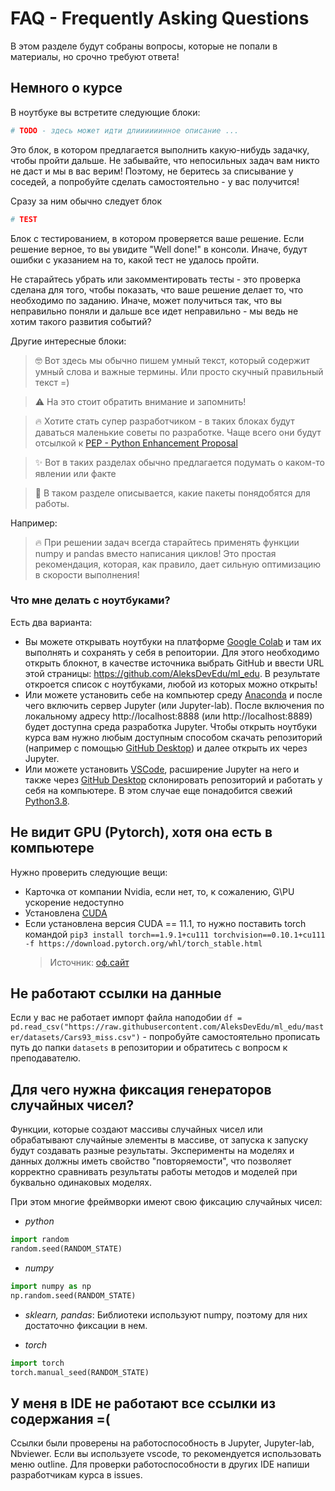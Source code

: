 # FAQ - Frequently Asking Questions

В этом разделе будут собраны вопросы, которые не попали в материалы, но срочно требуют ответа!

## Немного о курсе

В ноутбуке вы встретите следующие блоки:

```python
# TODO - здесь может идти длиииииинное описание ...
```
Это блок, в котором предлагается выполнить какую-нибудь задачку, чтобы пройти дальше. Не забывайте, что непосильных задач вам никто не даст и мы в вас верим! Поэтому, не беритесь за списывание у соседей, а попробуйте сделать самостоятельно - у вас получится!

Сразу за ним обычно следует блок
```python
# TEST
```

Блок с тестированием, в котором проверяется ваше решение. Если решение верное, то вы увидите "Well done!" в консоли. Иначе, будут ошибки с указанием на то, какой тест не удалось пройти.

Не старайтесь убрать или закомментировать тесты - это проверка сделана для того, чтобы показать, что ваше решение делает то, что необходимо по заданию. Иначе, может получиться так, что вы неправильно поняли и дальше все идет неправильно - мы ведь не хотим такого развития событий?

Другие интересные блоки:

> 🤓 Вот здесь мы обычно пишем умный текст, который содержит умный слова и важные термины. Или просто скучный правильный текст =)

> ⚠️ На это стоит обратить внимание и запомнить!

> 🔥 Хотите стать супер разработчиком - в таких блоках будут даваться маленькие советы по разработке. Чаще всего они будут отсылкой к [PEP - Python Enhancement Proposal](https://www.python.org/dev/peps/)

> ✨ Вот в таких разделах обычно предлагается подумать о каком-то явлении или факте

> 🚀 В таком разделе описывается, какие пакеты понядобятся для работы.

Например:

> 🔥 При решении задач всегда старайтесь применять функции numpy и pandas вместо написания циклов! Это простая рекомендация, которая, как правило, дает сильную оптимизацию в скорости выполнения!


### Что мне делать с ноутбуками?

Есть два варианта:
- Вы можете открывать ноутбуки на платформе [Google Colab](https://colab.research.google.com/) и там их выполнять и сохранять у себя в репоитории. Для этого необходимо открыть блокнот, в качестве источника выбрать GitHub и ввести URL этой страницы: https://github.com/AleksDevEdu/ml_edu. В результате откроется список с ноутбуками, любой из которых можно открыть!
- Или можете установить себе на компьютер среду [Anaconda](https://www.anaconda.com/) и после чего включить сервер Jupyter (или Jupyter-lab). После включения по локальному адресу http://localhost:8888 (или http://localhost:8889) будет доступна среда разработка Jupyter. Чтобы открыть ноутбуки курса вам нужно любым доступным способом скачать репозиторий (например с помощью [GitHub Desktop](https://desktop.github.com/)) и далее открыть их через Jupyter.
- Или можете установить [VSCode](https://code.visualstudio.com/Download), расширение Jupyter на него и также через [GitHub Desktop](https://desktop.github.com/) склонировать репозиторий и работать у себя на компьютере. В этом случае еще понадобится свежий [Python3.8](https://www.python.org/ftp/python/3.8.10/python-3.8.10-amd64.exe).


## Не видит GPU (Pytorch), хотя она есть в компьютере

Нужно проверить следующие вещи:
- Карточка от компании Nvidia, если нет, то, к сожалению, G\PU ускорение недоступно
- Установлена [CUDA](https://developer.nvidia.com/cuda-zone)
- Если установлена версия CUDA == 11.1, то нужно поставить torch командой `pip3 install torch==1.9.1+cu111 torchvision==0.10.1+cu111 -f https://download.pytorch.org/whl/torch_stable.html`
    > Источник: [оф.сайт](https://pytorch.org/get-started/locally/)

## Не работают ссылки на данные

Если у вас не работает импорт файла наподобии `df = pd.read_csv("https://raw.githubusercontent.com/AleksDevEdu/ml_edu/master/datasets/Cars93_miss.csv")` - попробуйте самостоятельно прописать путь до папки `datasets` в репозитории и обратитесь с вопросм к преподавателю.

## Для чего нужна фиксация генераторов случайных чисел?

Функции, которые создают массивы случайных чисел или обрабатывают случайные элементы в массиве, от запуска к запуску будут создавать разные результаты. Эксперименты на моделях и данных должны иметь свойство "повторяемости", что позволяет корректно сравнивать результаты работы методов и моделей при буквально одинаковых моделях.

При этом многие фреймворки имеют свою фиксацию случайных чисел:
- *python*
```python
import random
random.seed(RANDOM_STATE)
```

- *numpy*
```python
import numpy as np
np.random.seed(RANDOM_STATE)
```

- *sklearn, pandas*: Библиотеки используют numpy, поэтому для них достаточно фиксации в нем.

- *torch*
```python
import torch
torch.manual_seed(RANDOM_STATE)
```

## У меня в IDE не работают все ссылки из содержания =(

Ссылки были проверены на работоспособность в Jupyter, Jupyter-lab, Nbviewer. Если вы используете vscode, то рекомендуется использовать меню outline. Для проверки работоспособности в других IDE напиши разработчикам курса в issues.
